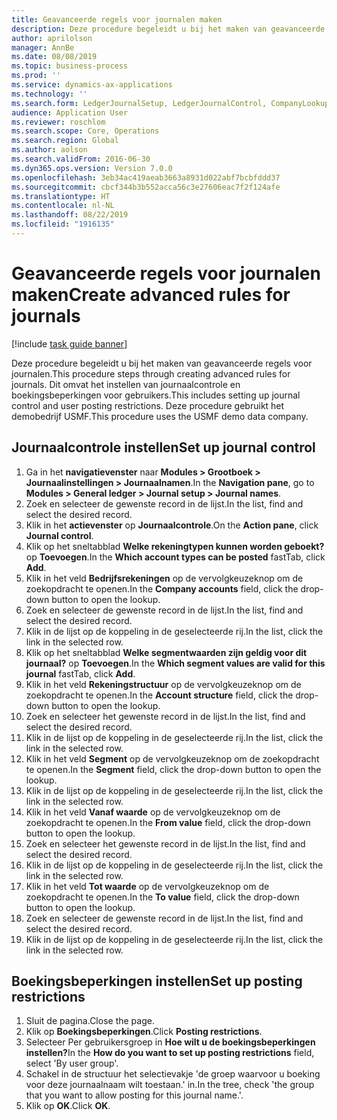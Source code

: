 ```yaml
---
title: Geavanceerde regels voor journalen maken
description: Deze procedure begeleidt u bij het maken van geavanceerde regels voor journalen.
author: aprilolson
manager: AnnBe
ms.date: 08/08/2019
ms.topic: business-process
ms.prod: ''
ms.service: dynamics-ax-applications
ms.technology: ''
ms.search.form: LedgerJournalSetup, LedgerJournalControl, CompanyLookup, LedgerJournalPostControl
audience: Application User
ms.reviewer: roschlom
ms.search.scope: Core, Operations
ms.search.region: Global
ms.author: aolson
ms.search.validFrom: 2016-06-30
ms.dyn365.ops.version: Version 7.0.0
ms.openlocfilehash: 3eb34ac419aeab3663a8931d022abf7bcbfddd37
ms.sourcegitcommit: cbcf344b3b552acca56c3e27606eac7f2f124afe
ms.translationtype: HT
ms.contentlocale: nl-NL
ms.lasthandoff: 08/22/2019
ms.locfileid: "1916135"
---
```

# <a name="create-advanced-rules-for-journals"></a><span data-ttu-id="fd1b7-103">Geavanceerde regels voor journalen maken</span><span class="sxs-lookup"><span data-stu-id="fd1b7-103">Create advanced rules for journals</span></span>

[!include [task guide banner](../../includes/task-guide-banner.md)]

<span data-ttu-id="fd1b7-104">Deze procedure begeleidt u bij het maken van geavanceerde regels voor journalen.</span><span class="sxs-lookup"><span data-stu-id="fd1b7-104">This procedure steps through creating advanced rules for journals.</span></span> <span data-ttu-id="fd1b7-105">Dit omvat het instellen van journaalcontrole en boekingsbeperkingen voor gebruikers.</span><span class="sxs-lookup"><span data-stu-id="fd1b7-105">This includes setting up journal control and user posting restrictions.</span></span> <span data-ttu-id="fd1b7-106">Deze procedure gebruikt het demobedrijf USMF.</span><span class="sxs-lookup"><span data-stu-id="fd1b7-106">This procedure uses the USMF demo data company.</span></span>


## <a name="set-up-journal-control"></a><span data-ttu-id="fd1b7-107">Journaalcontrole instellen</span><span class="sxs-lookup"><span data-stu-id="fd1b7-107">Set up journal control</span></span>
1. <span data-ttu-id="fd1b7-108">Ga in het **navigatievenster** naar **Modules > Grootboek > Journaalinstellingen > Journaalnamen**.</span><span class="sxs-lookup"><span data-stu-id="fd1b7-108">In the **Navigation pane**, go to **Modules > General ledger > Journal setup > Journal names**.</span></span>
2. <span data-ttu-id="fd1b7-109">Zoek en selecteer de gewenste record in de lijst.</span><span class="sxs-lookup"><span data-stu-id="fd1b7-109">In the list, find and select the desired record.</span></span>
3. <span data-ttu-id="fd1b7-110">Klik in het **actievenster** op **Journaalcontrole**.</span><span class="sxs-lookup"><span data-stu-id="fd1b7-110">On the **Action pane**, click **Journal control**.</span></span>
4. <span data-ttu-id="fd1b7-111">Klik op het sneltabblad **Welke rekeningtypen kunnen worden geboekt?** op **Toevoegen**.</span><span class="sxs-lookup"><span data-stu-id="fd1b7-111">In the **Which account types can be posted** fastTab, click **Add**.</span></span>
5. <span data-ttu-id="fd1b7-112">Klik in het veld **Bedrijfsrekeningen** op de vervolgkeuzeknop om de zoekopdracht te openen.</span><span class="sxs-lookup"><span data-stu-id="fd1b7-112">In the **Company accounts** field, click the drop-down button to open the lookup.</span></span>
6. <span data-ttu-id="fd1b7-113">Zoek en selecteer de gewenste record in de lijst.</span><span class="sxs-lookup"><span data-stu-id="fd1b7-113">In the list, find and select the desired record.</span></span>
7. <span data-ttu-id="fd1b7-114">Klik in de lijst op de koppeling in de geselecteerde rij.</span><span class="sxs-lookup"><span data-stu-id="fd1b7-114">In the list, click the link in the selected row.</span></span>
8. <span data-ttu-id="fd1b7-115">Klik op het sneltabblad **Welke segmentwaarden zijn geldig voor dit journaal?** op **Toevoegen**.</span><span class="sxs-lookup"><span data-stu-id="fd1b7-115">In the **Which segment values are valid for this journal** fastTab, click **Add**.</span></span>
9. <span data-ttu-id="fd1b7-116">Klik in het veld **Rekeningstructuur** op de vervolgkeuzeknop om de zoekopdracht te openen.</span><span class="sxs-lookup"><span data-stu-id="fd1b7-116">In the **Account structure** field, click the drop-down button to open the lookup.</span></span>
10. <span data-ttu-id="fd1b7-117">Zoek en selecteer het gewenste record in de lijst.</span><span class="sxs-lookup"><span data-stu-id="fd1b7-117">In the list, find and select the desired record.</span></span>
11. <span data-ttu-id="fd1b7-118">Klik in de lijst op de koppeling in de geselecteerde rij.</span><span class="sxs-lookup"><span data-stu-id="fd1b7-118">In the list, click the link in the selected row.</span></span>
12. <span data-ttu-id="fd1b7-119">Klik in het veld **Segment** op de vervolgkeuzeknop om de zoekopdracht te openen.</span><span class="sxs-lookup"><span data-stu-id="fd1b7-119">In the **Segment** field, click the drop-down button to open the lookup.</span></span>
13. <span data-ttu-id="fd1b7-120">Klik in de lijst op de koppeling in de geselecteerde rij.</span><span class="sxs-lookup"><span data-stu-id="fd1b7-120">In the list, click the link in the selected row.</span></span>
14. <span data-ttu-id="fd1b7-121">Klik in het veld **Vanaf waarde** op de vervolgkeuzeknop om de zoekopdracht te openen.</span><span class="sxs-lookup"><span data-stu-id="fd1b7-121">In the **From value** field, click the drop-down button to open the lookup.</span></span>
15. <span data-ttu-id="fd1b7-122">Zoek en selecteer het gewenste record in de lijst.</span><span class="sxs-lookup"><span data-stu-id="fd1b7-122">In the list, find and select the desired record.</span></span>
16. <span data-ttu-id="fd1b7-123">Klik in de lijst op de koppeling in de geselecteerde rij.</span><span class="sxs-lookup"><span data-stu-id="fd1b7-123">In the list, click the link in the selected row.</span></span>
17. <span data-ttu-id="fd1b7-124">Klik in het veld **Tot waarde** op de vervolgkeuzeknop om de zoekopdracht te openen.</span><span class="sxs-lookup"><span data-stu-id="fd1b7-124">In the **To value** field, click the drop-down button to open the lookup.</span></span>
18. <span data-ttu-id="fd1b7-125">Zoek en selecteer de gewenste record in de lijst.</span><span class="sxs-lookup"><span data-stu-id="fd1b7-125">In the list, find and select the desired record.</span></span>
19. <span data-ttu-id="fd1b7-126">Klik in de lijst op de koppeling in de geselecteerde rij.</span><span class="sxs-lookup"><span data-stu-id="fd1b7-126">In the list, click the link in the selected row.</span></span>

## <a name="set-up-posting-restrictions"></a><span data-ttu-id="fd1b7-127">Boekingsbeperkingen instellen</span><span class="sxs-lookup"><span data-stu-id="fd1b7-127">Set up posting restrictions</span></span>
1. <span data-ttu-id="fd1b7-128">Sluit de pagina.</span><span class="sxs-lookup"><span data-stu-id="fd1b7-128">Close the page.</span></span>
2. <span data-ttu-id="fd1b7-129">Klik op **Boekingsbeperkingen**.</span><span class="sxs-lookup"><span data-stu-id="fd1b7-129">Click **Posting restrictions**.</span></span>
3. <span data-ttu-id="fd1b7-130">Selecteer Per gebruikersgroep in **Hoe wilt u de boekingsbeperkingen instellen?**</span><span class="sxs-lookup"><span data-stu-id="fd1b7-130">In the **How do you want to set up posting restrictions** field, select 'By user group'.</span></span>
4. <span data-ttu-id="fd1b7-131">Schakel in de structuur het selectievakje 'de groep waarvoor u boeking voor deze journaalnaam wilt toestaan.' in.</span><span class="sxs-lookup"><span data-stu-id="fd1b7-131">In the tree, check 'the group that you want to allow posting for this journal name.'.</span></span>
5. <span data-ttu-id="fd1b7-132">Klik op **OK**.</span><span class="sxs-lookup"><span data-stu-id="fd1b7-132">Click **OK**.</span></span>

